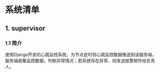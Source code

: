 系统清单
===============

## 1. supervisor
### 1.1 简介
使用Django开发的心跳监控系统，为节点定时将心跳监控数据推送到该服务端，服务端收集监控数据，判断异常情况；若系统存在异常，则发送报警邮件给负责人。


